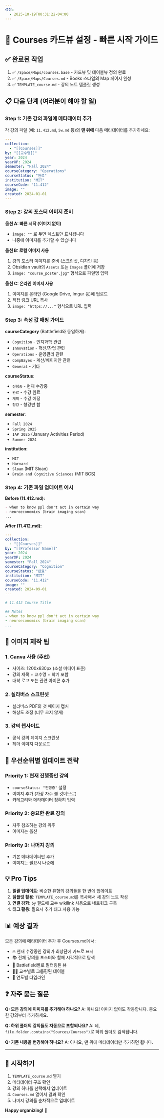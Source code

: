 ```yaml
---
성장:
  - 2025-10-19T00:31:22-04:00
---
```

# 🚀 Courses 카드뷰 설정 - 빠른 시작 가이드

## ✅ 완료된 작업
1. ✅ `/Space/Maps/courses.base` - 카드뷰 및 테이블뷰 정의 완료
2. ✅ `/Space/Maps/Courses.md` - Books 스타일의 Map 페이지 완성
3. ✅ `TEMPLATE_course.md` - 강의 노트 템플릿 생성

## 📋 다음 단계 (여러분이 해야 할 일)

### Step 1: 기존 강의 파일에 메타데이터 추가

각 강의 파일 (예: `11.412.md`, `5w.md` 등)의 **맨 위에** 다음 메타데이터를 추가하세요:

```yaml
---
collection:
  - "[[Courses]]"
by: "[[교수명]]"
year: 2024
yearXP: 2024
semester: "Fall 2024"
courseCategory: "Operations"
courseStatus: "완료"
institution: "MIT"
courseCode: "11.412"
image: ""
created: 2024-01-01
---
```

### Step 2: 강의 포스터 이미지 준비

**옵션 A: 빠른 시작 (이미지 없이)**
- `image: ""` 로 두면 텍스트만 표시됩니다
- 나중에 이미지를 추가할 수 있습니다

**옵션 B: 로컬 이미지 사용**
1. 강의 포스터 이미지를 준비 (스크린샷, 디자인 등)
2. Obsidian vault의 `Assets` 또는 `Images` 폴더에 저장
3. `image: "course_poster.jpg"` 형식으로 파일명 입력

**옵션 C: 온라인 이미지 사용**
1. 이미지를 온라인 (Google Drive, Imgur 등)에 업로드
2. 직접 링크 URL 복사
3. `image: "https://..."` 형식으로 URL 입력

### Step 3: 속성 값 매핑 가이드

**courseCategory** (Battlefield와 동일하게):
- `Cognition` - 인지과학 관련
- `Innovation` - 혁신/창업 관련  
- `Operations` - 운영관리 관련
- `CompBayes` - 계산/베이지안 관련
- `General` - 기타

**courseStatus**:
- `진행중` - 현재 수강중
- `완료` - 수강 완료
- `계획` - 수강 예정
- `청강` - 청강만 함

**semester**:
- `Fall 2024`
- `Spring 2025`
- `IAP 2025` (January Activities Period)
- `Summer 2024`

**institution**:
- `MIT`
- `Harvard`
- `Sloan` (MIT Sloan)
- `Brain and Cognitive Sciences` (MIT BCS)

### Step 4: 기존 파일 업데이트 예시

**Before (11.412.md):**
```markdown
- when to know ppl don't act in certain way
- neuroeconomics (brain imaging scan)
...
```

**After (11.412.md):**
```yaml
---
collection:
  - "[[Courses]]"
by: "[[Professor Name]]"
year: 2024
yearXP: 2024
semester: "Fall 2024"
courseCategory: "Cognition"
courseStatus: "완료"
institution: "MIT"
courseCode: "11.412"
image: ""
created: 2024-09-01
---

# 11.412 Course Title

## Notes
- when to know ppl don't act in certain way
- neuroeconomics (brain imaging scan)
...
```

## 🎨 이미지 제작 팁

### 1. Canva 사용 (추천)
- 사이즈: 1200x630px (소셜 미디어 표준)
- 강의 제목 + 교수명 + 학기 포함
- 대학 로고 또는 관련 아이콘 추가

### 2. 실라버스 스크린샷
- 실라버스 PDF의 첫 페이지 캡처
- 해상도 조정 (너무 크지 않게)

### 3. 강의 웹사이트
- 공식 강의 페이지 스크린샷
- 헤더 이미지 다운로드

## 🔄 우선순위별 업데이트 전략

### Priority 1: 현재 진행중인 강의
- `courseStatus: "진행중"` 설정
- 이미지 추가 (가장 자주 볼 것이므로)
- 카테고리와 메타데이터 정확히 입력

### Priority 2: 중요한 완료 강의
- 자주 참조하는 강의 위주
- 이미지는 옵션

### Priority 3: 나머지 강의
- 기본 메타데이터만 추가
- 이미지는 필요시 나중에

## 💡 Pro Tips

1. **일괄 업데이트**: 비슷한 유형의 강의들을 한 번에 업데이트
2. **템플릿 활용**: `TEMPLATE_course.md`를 복사해서 새 강의 노트 작성
3. **연결 강화**: `by` 필드에 교수 wikilink 사용으로 네트워크 구축
4. **태그 활용**: 필요시 추가 태그 사용 가능

## 📊 예상 결과

모든 강의에 메타데이터 추가 후 Courses.md에서:
- 🔥 현재 수강중인 강의가 최상단에 카드로 표시
- 📚 전체 강의를 포스터와 함께 시각적으로 탐색
- 🔬 Battlefield별로 필터링된 뷰
- 👨‍🏫 교수별로 그룹핑된 테이블
- 📅 연도별 타임라인

## ❓ 자주 묻는 질문

**Q: 모든 강의에 이미지를 추가해야 하나요?**
A: 아니요! 이미지 없이도 작동합니다. 중요한 강의부터 추가하세요.

**Q: 하위 폴더의 강의들도 자동으로 포함되나요?**
A: 네, `file.folder.contains("Sources/Courses")`로 하위 폴더도 검색됩니다.

**Q: 기존 내용을 변경해야 하나요?**
A: 아니요, 맨 위에 메타데이터만 추가하면 됩니다.

---

## 🎯 시작하기

1. `TEMPLATE_course.md` 열기
2. 메타데이터 구조 확인
3. 강의 하나를 선택해서 업데이트
4. `Courses.md` 열어서 결과 확인
5. 나머지 강의들 순차적으로 업데이트

**Happy organizing! 🚀**
